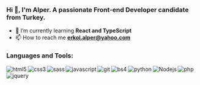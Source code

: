 ### Hi 👋, I'm Alper. A passionate Front-end Developer candidate from Turkey. 


- 🌱 I’m currently learning **React and TypeScript**
- 📫 How to reach me **erkol.alper@yahoo.com**

### Languages and Tools:

<img align="left" alt="html5" src="https://img.shields.io/badge/-HTML5-E34F26?style=flat-square&logo=html5&logoColor=white" />
<img align="left"  alt="css3" src="https://img.shields.io/badge/-CSS3-1572B6?style=flat-square&logo=css3&logoColor=white" />
<img align="left"  alt="sass" src="https://img.shields.io/badge/-SASS-CC6699?style=flat-square&logo=sass&logoColor=white" />
<img align="left"  alt="javascript" src="https://img.shields.io/badge/-Javascript-323330?style=flat-square&logo=javascript&logoColor=F0DB4F" />
<img align="left"  alt="git" src="https://img.shields.io/badge/-Git-F05032?style=flat-square&logo=git&logoColor=white" />
<img align="left"  alt="bs4" src="https://img.shields.io/badge/-Bootstrap4-E34F26?style=flat-square&logo=bootstrap&logoColor=white" />
<img align="left"  alt="python" src="https://img.shields.io/badge/-Python-4B8BBE?style=flat-square&logo=python&logoColor=white" />	
<img align="left"  alt="Nodejs" src="https://img.shields.io/badge/-Node.js-43853d?style=flat-square&logo=Node.js&logoColor=white" />
<img align="left"  alt "java" src="https://img.shields.io/badge/Java-ED8B00?style=flat-square&logo=java&logoColor=white" />
<img align="left" alt="php" src="https://img.shields.io/badge/PHP-777BB4?style=flat-square&logo=php&logoColor=white" />
<img align="left" alt="jquery" src="https://img.shields.io/badge/jQuery-0769AD?style=flat-square&logo=jquery&logoColor=white"

